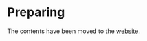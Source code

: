 # Preparing

The contents have been moved to the [website](https://www.techinterviewhandbook.org/coding-round-overview).

<!-- TODO: Remove in future -->
